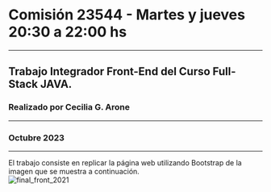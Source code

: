 # Comisión 23544 - Martes y jueves 20:30 a 22:00 hs
---
## Trabajo Integrador Front-End del Curso Full-Stack JAVA. 
### Realizado por Cecilia G. Arone 
---
### Octubre 2023
---
El trabajo consiste en replicar la página web utilizando Bootstrap de la imagen que se muestra a continuación.
<br>
![final_front_2021][def]

[def]: https://github.com/sopranodev/23544-AroneFront/assets/imgs/final_front_2021.jpg